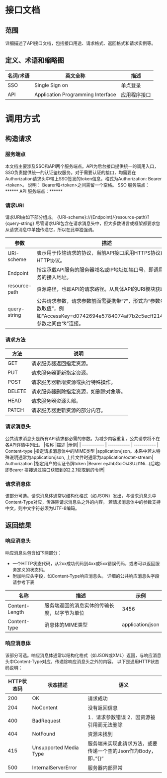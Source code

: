 # 接口文档
## 范围
详细描述了API接口文档，包括接口用途、请求格式、返回格式和请求实例等。

## 定义、术语和缩略图
| 名词/术语      | 英文全称 | 描述 |
| ----------- | ----------- | ----------- |
| SSO      |  Single Sign on   | 单点登录
| API      |  Application Programming Interface   | 应用程序接口

# 调用方式
## 构造请求
### 服务端点

本文档主要涉及SSO和API两个服务端点。API为后台接口提供统一的调用入口，SSO负责提供统一的认证鉴权服务。对于需要认证的接口，均需要在Authorization请求头中带上SSO签发的token信息，格式为Authorization: Bearer \<token\>。
说明： Bearer和\<token\>之间需留一个空格。
SSO 服务端点：******
API 服务端点：******

### 请求URI

请求URI由如下部分组成。 {URI-scheme}://{Endpoint}/{resource-path}?{query-string} 尽管请求URI包含在请求消息头中，但大多数语言或框架都要求您从请求消息中单独传递它，所以在此单独强调。

| 参数      | 描述 | 
| ----------- | ----------- | 
| URI-scheme      | 表示用于传输请求的协议，当前API接口采用HTTPS协议或HTTP协议。  | 
| Endpoint      | 指定承载API服务的服务器域名或IP地址加端口号，即调用API服务的接入地址。  | 
| resource-path     | 资源路径，也即API的请求路径。从具体API的URI模块获取。  | 
| query-string     | 公共请求参数，请求参数前面需要携带“?”，形式为“参数名=参数取值”，例如“AccessKey=d0742694e5784074af7b2c5ecff21455”，参数之间由“&”连接。  | 


### 请求方法

| 方法      | 说明 | 
| ----------- | ----------- | 
| GET     | 请求服务器返回指定资源。  | 
| PUT      | 请求服务器更新指定资源。  | 
| POST     | 请求服务器新增资源或执行特殊操作。| 
| DELETE     | 请求服务器删除指定资源，如删除对象等。 | 
| HEAD     | 请求服务器资源头部。| 
| PATCH     | 请求服务器更新资源的部分内容。| 


### 请求消息头

公共请求消息头是所有API请求都必需的参数。为减少内容重复，公共请求将不在各API详情中列出。
|名称	|描述	|示例|
| ----------- | ----------- | ----------- | 
Content-type	|指定请求消息体中的MIME类型	|application/json。本系中若未特殊说明通常为application/json, 上传文件时通常为application/octet-stream|
Authorization	|指定用户的认证令牌token	|Bearer eyJhbGciOiJSUzI1Ni…(后略) 即Bearer 拼接通过端口获取到的2.2.1获取到的令牌|

### 请求消息体

该部分可选。请求消息体通常以结构化格式（如JSON）发出，与请求消息头中Content-Type对应，传递除请求消息头之外的内容。 若请求消息体中的参数支持中文，则中文字符必须为UTF-8编码。

## 返回结果
### 响应消息头

响应消息头包含如下两部分：
- 一个HTTP状态代码，从2xx成功代码到4xx或5xx错误代码，或者可以返回服务定义的状态码。
- 附加响应头字段，如Content-Type响应消息头。 详细的公共响应消息头字段请参考下表

|名称	|描述	|示例|
| ----------- | ----------- | ----------- | 
|Content-Length	|服务端返回的消息实体的传输长度，以字节为单位	|3456|
|Content-type	|消息体的MIME类型	|application/json|

### 响应消息体

该部分可选。响应消息体通常以结构化格式（如JSON或XML）返回，与响应消息头中Content-Type对应，传递除响应消息头之外的内容。 以下是通用HTTP状态码说明：

|HTTP状态码	|状态描述	|语义|
| ------------- | ----------- | ----------- | 
|200	|OK	|请求成功|
|204	|NoContent	|没有返回信息|
|400	|BadRequest	|1．请求参数错误 2．因资源被引用而无法删除|
|404	|NotFound	|资源未找到|
|415	|Unsupported Media Type	|服务端未实现此请求方法，或要传递一个空的Json作为Body，即，”{}”|
|500	|InternalServerError	|服务器内部异常|